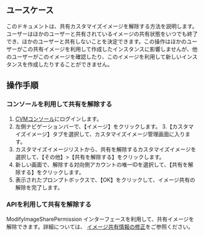 ## ユースケース
このドキュメントは、共有カスタマイズイメージを解除する方法を説明します。ユーザーはほかのユーザーと共有されているイメージの共有状態をいつでも終了でき、ほかのユーザーと共有しないことを決定できます。この操作はほかのユーザーがこの共有イメージを利用して作成したインスタンスに影響しませんが、他のユーザーがこのイメージを確認したり、このイメージを利用して新しいインスタンスを作成したりすることができません。

## 操作手順
### コンソールを利用して共有を解除する
 1. [CVMコンソール](https://console.cloud.tencent.com/cvm/)にログインします。
 2. 左側ナビゲーションバーで、【イメージ】をクリックします。
 3.【カスタマイズイメージ】タブを選択して、カスタマイズイメージ管理画面に入ります。
 4. カスタマイズイメージリストから、共有を解除するカスタマイズイメージを選択して、【その他】>【共有を解除する】をクリックします。
 5. 新しい画面で、解除する対向側アカウントの唯一IDを選択して、【共有を解除する】をクリックします。
 6. 表示されたプロンプトボックスで、【OK】をクリックして、イメージ共有の解除を完了します。

### APIを利用して共有を解除する
ModifyImageSharePermission インターフェースを利用して、共有イメージを解除できます。詳細については、 [イメージ共有情報の修正](https://cloud.tencent.com/document/product/213/15710)をご参照ください。
